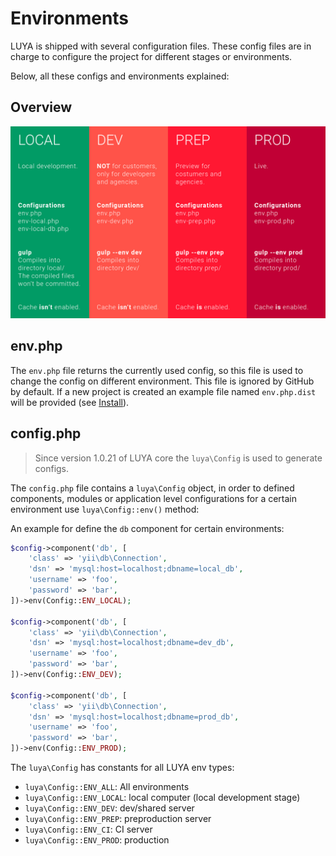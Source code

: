 # Environments


LUYA is shipped with several configuration files. These config files are in charge to configure the project for different stages or environments.

Below, all these configs and environments explained:

## Overview

![configs-graphic](https://raw.githubusercontent.com/luyadev/luya/master/docs/guide/img/configs-luya.jpg "LUYA envs config")

## env.php

The `env.php` file returns the currently used config, so this file is used to change the config on different environment.
This file is ignored by GitHub by default. If a new project is created an example file named `env.php.dist` will be provided (see [Install](install.md)).

## config.php

> Since version 1.0.21 of LUYA core the `luya\Config` is used to generate configs.

The `config.php` file contains a `luya\Config` object, in order to defined components, modules or application level configurations for a certain environment use `luya\Config::env()` method:

An example for define the `db` component for certain environments:

```php
$config->component('db', [
    'class' => 'yii\db\Connection',
    'dsn' => 'mysql:host=localhost;dbname=local_db',
    'username' => 'foo',
    'password' => 'bar',
])->env(Config::ENV_LOCAL);

$config->component('db', [
    'class' => 'yii\db\Connection',
    'dsn' => 'mysql:host=localhost;dbname=dev_db',
    'username' => 'foo',
    'password' => 'bar',
])->env(Config::ENV_DEV);

$config->component('db', [
    'class' => 'yii\db\Connection',
    'dsn' => 'mysql:host=localhost;dbname=prod_db',
    'username' => 'foo',
    'password' => 'bar',
])->env(Config::ENV_PROD);
```

The `luya\Config` has constants for all LUYA env types:

+ `luya\Config::ENV_ALL`: All environments
+ `luya\Config::ENV_LOCAL`: local computer (local development stage)
+ `luya\Config::ENV_DEV`: dev/shared server
+ `luya\Config::ENV_PREP`: preproduction server
+ `luya\Config::ENV_CI`: CI server
+ `luya\Config::ENV_PROD`: production
